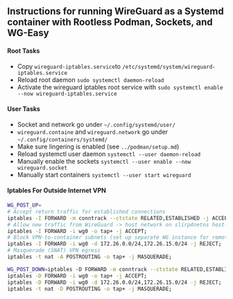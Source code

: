 ## Instructions for running WireGuard as a Systemd container with Rootless Podman, Sockets, and WG-Easy

#### Root Tasks
- Copy `wireguard-iptables.service`to `/etc/systemd/system/wireguard-iptables.service`
- Reload root daemon `sudo systemctl daemon-reload`
- Activate the wireguard iptables root service with `sudo systemctl enable --now wireguard-iptables.service`

#### User Tasks
- Socket and network go under `~/.config/systemd/user/`
- `wireguard.containe` and `wireguard.network` go under `~/.config/containers/systemd/`
- Make sure lingering is enabled (see `../podman/setup.md`)
- Reload systemctl user daemon `systemctl --user daemon-reload`
- Manually enable the sockets `systemctl --user enable --now wireguard.socket` 
- Manually start containers `systemctl --user start wireguard`

#### Iptables For Outside Internet VPN
```bash
WG_POST_UP=
# Accept return traffic for established connections
iptables -I FORWARD -m conntrack --ctstate RELATED,ESTABLISHED -j ACCEPT;
# Allow new traffic from WireGuard -> host network on slirp4netns host‑egress tap
iptables -I FORWARD -i wg0 -o tap+ -j ACCEPT;
# Block VPN‑to‑container subnets (set up separate WG instance for remote access if eventually necessary)
iptables -I FORWARD -i wg0 -d 172.26.0.0/24,172.26.15.0/24 -j REJECT;
# Masquerade (SNAT) VPN egress
iptables -t nat -A POSTROUTING -o tap+ -j MASQUERADE;

WG_POST_DOWN=iptables -D FORWARD -m conntrack --ctstate RELATED,ESTABLISHED -j ACCEPT;
iptables -D FORWARD -i wg0 -o tap+ -j ACCEPT;
iptables -D FORWARD -i wg0 -d 172.26.0.0/24,172.26.15.0/24 -j REJECT;
iptables -t nat -D POSTROUTING -o tap+ -j MASQUERADE;
```